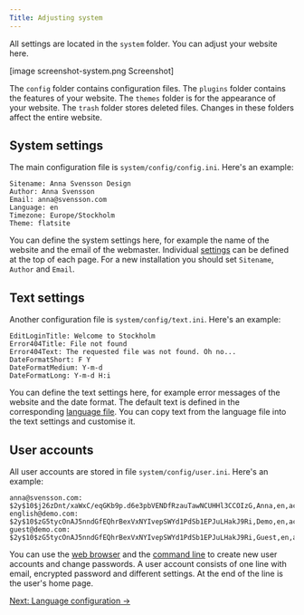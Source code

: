 ```yaml
---
Title: Adjusting system
---
```

All settings are located in the `system` folder. You can adjust your website here.

[image screenshot-system.png Screenshot]

The `config` folder contains configuration files. The `plugins` folder contains the features of your website. The `themes` folder is for the appearance of your website. The `trash` folder stores deleted files. Changes in these folders affect the entire website.

## System settings

The main configuration file is `system/config/config.ini`. Here's an example:

    Sitename: Anna Svensson Design
    Author: Anna Svensson
    Email: anna@svensson.com
    Language: en
    Timezone: Europe/Stockholm
    Theme: flatsite

You can define the system settings here, for example the name of the website and the email of the webmaster. Individual [settings](markdown-cheat-sheet#settings) can be defined at the top of each page. For a new installation you should set `Sitename`, `Author` and `Email`.

## Text settings

Another configuration file is `system/config/text.ini`. Here's an example:

    EditLoginTitle: Welcome to Stockholm
    Error404Title: File not found
    Error404Text: The requested file was not found. Oh no...
    DateFormatShort: F Y
    DateFormatMedium: Y-m-d
    DateFormatLong: Y-m-d H:i

You can define the text settings here, for example error messages of the website and the date format. The default text is defined in the corresponding [language file](https://github.com/datenstrom/yellow-plugins/blob/master/language/language-en.txt). You can copy text from the language file into the text settings and customise it.

## User accounts

All user accounts are stored in file `system/config/user.ini`. Here's an example:

    anna@svensson.com: $2y$10$j26zDnt/xaWxC/eqGKb9p.d6e3pbVENDfRzauTawNCUHHl3CCOIzG,Anna,en,active,21196d7e857d541849e4,946684800,0,none,/
    english@demo.com: $2y$10$zG5tycOnAJ5nndGfEQhrBexVxNYIvepSWYd1PdSb1EPJuLHakJ9Ri,Demo,en,active,f3e71699df534913a823,946684800,0,none,/
    guest@demo.com: $2y$10$zG5tycOnAJ5nndGfEQhrBexVxNYIvepSWYd1PdSb1EPJuLHakJ9Ri,Guest,en,active,b3106b8b1732ee60f5b3,946684800,0,none,/tests/

You can use the [web browser](https://github.com/datenstrom/yellow-plugins/tree/master/edit) and the [command line](https://github.com/datenstrom/yellow-plugins/tree/master/command) to create new user accounts and change passwords. A user account consists of one line with email, encrypted password and different settings. At the end of the line is the user's home page.

[Next: Language configuration →](language-configuration)